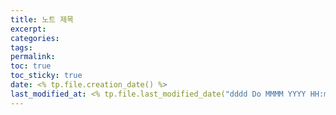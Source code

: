 ```yaml
---
title: 노트 제목
excerpt: 
categories: 
tags: 
permalink: 
toc: true
toc_sticky: true
date: <% tp.file.creation_date() %>
last_modified_at: <% tp.file.last_modified_date("dddd Do MMMM YYYY HH:mm:ss") %>
---
```

